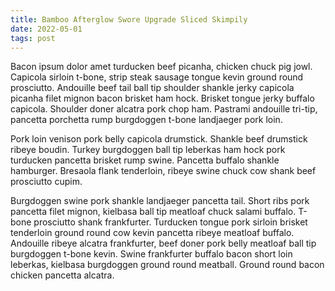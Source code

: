 ```yaml
---
title: Bamboo Afterglow Swore Upgrade Sliced Skimpily
date: 2022-05-01
tags: post
---
```


Bacon ipsum dolor amet turducken beef picanha, chicken chuck pig jowl.  Capicola sirloin t-bone, strip steak sausage tongue kevin ground round prosciutto.  Andouille beef tail ball tip shoulder shankle jerky capicola picanha filet mignon bacon brisket ham hock.  Brisket tongue jerky buffalo capicola.  Shoulder doner alcatra pork chop ham.  Pastrami andouille tri-tip, pancetta porchetta rump burgdoggen t-bone landjaeger pork loin.

Pork loin venison pork belly capicola drumstick.  Shankle beef drumstick ribeye boudin.  Turkey burgdoggen ball tip leberkas ham hock pork turducken pancetta brisket rump swine.  Pancetta buffalo shankle hamburger.  Bresaola flank tenderloin, ribeye swine chuck cow shank beef prosciutto cupim.

Burgdoggen swine pork shankle landjaeger pancetta tail.  Short ribs pork pancetta filet mignon, kielbasa ball tip meatloaf chuck salami buffalo.  T-bone prosciutto shank frankfurter.  Turducken tongue pork sirloin brisket tenderloin ground round cow kevin pancetta ribeye meatloaf buffalo.  Andouille ribeye alcatra frankfurter, beef doner pork belly meatloaf ball tip burgdoggen t-bone kevin.  Swine frankfurter buffalo bacon short loin leberkas, kielbasa burgdoggen ground round meatball.  Ground round bacon chicken pancetta alcatra.
